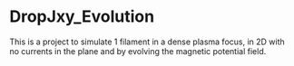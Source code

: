 # DropJxy_Evolution
This is a project to simulate 1 filament in a dense plasma focus, in 2D with no currents in the plane and by evolving the magnetic potential field.
